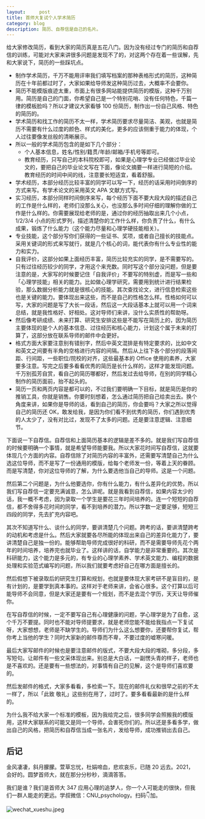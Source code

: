 ```yaml
---
layout:     post
title: 首师大复试个人学术简历
category: blog
description: 简历、自荐信是自己的名片。
---
```


给大家修改简历，看到大家的简历真是五花八门。因为没有经过专门的简历和自荐信的训练，可能对大家来讲很多问题是发现不了的，对这两个存在着一些误解，先和大家说下，简历的一些踩坑点。
- 制作学术简历，千万不能用评审我们填写档案的那种表格形式的简历，这种简历在十年前都过时了，大家如果给导师发这种简历过去，大概率不会要你。
- 简历不能模版痕迹太重，市面上有很多网站能提供简历的模版，这种千万别用。简历是自己的门面，你希望自己是一个特别花哨、没有任何特色，千篇一律的模板脸吗？所以才建议大家看够 100 份简历，制作出一份自己风格、特色的简历的。
- 学术简历和找工作的简历不太一样，学术简历要求尽量简洁、美观，也就是简历不需要有什么过度的颜色、样式的美化，更多的应该侧重于能力的体现，个人过往要像发丝般的清晰展示。
- 所以一般的学术简历包含的是如下几个部分：
    - 个人基本信息，姓名/性别/籍贯/年龄/邮箱/手机号等即可。
    - 教育经历，只写自己的本科院校即可，如果是心理学专业已经做过毕业论文的，要把自己的毕业论文写在下面，像论文摘要一样进行简短的介绍。教育经历的时间中间的线，注意要长短适宜，看着舒服。
- 学术经历，本部分经历比较丰富的同学可以写一下，经历的话采用时间倒序的方式来写。有学术论文的采用英文 APA 文献方式写。
- 实习经历，本部分同样时间倒序来写，每个经历下面不要大段大段的描述自己的工作是什么样的，老师们没那么关心，也没那么多时间仔细的理解你做的工作是什么样的。你需要展现给老师的是，通过你的经历抽取出来几个小点，1/2/3/4 小点的形式罗列，描述清楚你的工作什么样，你负责了什么，有什么成果，锻炼了什么能力（这个能力尽量和心理学硬技能相关）。
- 专业技能，这个部分写你们获得的一些证书、奖项，或者自己擅长的技能点。采用关键词的形式来写就行，就是几个核心的词，能代表你有什么专业性的能力和实力。
- 自我评价，这部分如果上面经历丰富，简历比较充实的同学，是不需要写的。只有过往经历较少的同学，才用这个来充数。同时写这个部分没问题，但是要注意的是，大家写的时候要记住「自我评价」不要写的特别虚，而是写一些和「心理学技能」相关的能力。比如做心理学研究，需要用到统计进行结果检验，那么数据分析能力就是很核心的技能。其次查找论文，进行信息检索这些也是关键的能力。要体现出来这些，而不是自己的性格怎么样。性格如何可以写，大家的问题是写了大长一段话，然后这一大段话基本上就可以用一个词来总结，就是我性格好、好相处。这对导师们来讲，没什么实质性的帮助呀。
- 然后像考研成绩、未来打算、研究生安排这些是不能写在简历上的，因为简历主要体现的是个人的基本信息、过往经历和核心能力，计划这个属于未来的打算了，这部分放在联系导师的邮件中会更好。
- 格式方面大家要注意别有错别字，然后中英文混排是有特定要求的，比如中文和英文之间要有半角的空格进行内容的间隔。然后从上往下各个部分的段落间距、行间距，一些职位/院校的对齐，这些最基本的 Office 使用的素养，大家要多注意。写完之后要多看看优秀的简历是长什么样的，这样才能发现问题。千万别孤芳自赏，看自己的简历哪都好，然后发过去给导师，在别的同学精心制作的简历面前，抬不起头的。
- 简历一页和两页内容是都可以的，不过我们要明确一下目标，就是简历是你的推销工具，你就是销售。你要时刻想着，怎么通过简历把自己给卖出去。换个角度来讲，如果你是导师的话，看到自己的简历，你会要吗？大家之所以觉得自己的简历还 OK，敢发给我，是因为你们看不到优秀的简历，你们遇到优秀的人太少了，没有对比过，发现不了太多的问题。还是要注意逻辑、注意细节。

下面说一下自荐信。自荐信和上面简历基本的逻辑是差不多的。就是我们写自荐信的时候要明确一个事情，就是希望导师能要我。所以大家花时间写自荐信，这就要体现几个方面的内容。自荐信除了对简历内容的丰富外，还需要写清楚自己为什么选这位导师，而不是写了一份通用的模版，给每个老师发一份，等着上天的眷顾。而是写清楚，你对这位导师的了解，为什么要选他当自己的导师。这是一个问题。

然后第二个问题是，为什么他要选你，你有什么能力，有什么差异化的优势。所以我们写自荐信一定要充满诚意，怎么讲呢。就是我看到自荐信，如果内容太少的话，我一概不考虑，因为录取一个学生是要花三年时间培养的。连一个短短的自荐信，都不舍得多花时间的同学，看不到培养的潜力。所以字数一定要足够，短短三四段的同学，先去扩充内容吧。

其次不知道写什么、谈什么的同学，要讲清楚几个问题。跨考的话，要讲清楚跨考的动机和考虑是什么。然后大家就要各尽所能的体现出来自己的差异化能力了，要讲清楚自己是独一份的。能够帮助导师完成很好的科研，而不是需要导师先花个两年的时间培养，培养完也就毕业了。这样讲的话，自学能力是非常重要的。其次是科研能力，这个能力是多元的，有专业的心理学素养、学术英文能力、编程的数据处理和实验范式编写的问题，所以我们就要考虑好自己在哪方面是擅长的。

然后假想下被录取后的研究生打算和规划，也就是要体现大家考研不是盲目的，是有计划的，是要学到真本事的。这样对于老师来讲，会省心很多。这个打算以后可能导师不会同意，但是大家还是要有一个规划，而不是去混个学历，天天让导师催你。

在写自荐信的时候，一定不要写自己有心理健康的问题，学心理学是为了自愈，这个千万不要提。同时也不能对导师提要求，就是老师您能不能给我指点一下复试呀，大家想想，老师是不缺学生的。导师们为什么这么想要你，还要帮你复试，帮你考上当他的学生？同时大家新的邮件尊而不卑，不要过度的嘘寒问暖。

最后大家写邮件的时候也是要注意邮件的版式，不要大段大段的堆砌，多分段，多写短句。让邮件有一些文采体现出来。别总是大白话，一副愣头青的样子，老师也是不喜欢的。还是要有一些想法的，对事情有自己的见解，这个是导师们喜欢要的。

然后发邮件的格式，大家多看看，多检索一下。现在的邮件礼仪和很早之前的不太一样了，所以「此致 敬礼」这些别在用了，过时了。要多看看最新的是什么样的。

为什么我不给大家一个标准的模板，因为我给完之后，很多同学会照搬我的模版用，这样大家联系的可能又是同一个导师，会害死你们的。所以还是多看多学，做出自己的风格，把简历和自荐信当成一张名片，发给导师，成功推销出去自己。

## 后记
金风凄凄，斜月朦朦。萱草忘忧，杜娟啼血，悲欢哀乐，已随 20 远去。2021，会好的。圆梦首师大，就在那分分秒秒，滴滴答答。

我们是谁？我们是首师大 347 应用心理的追梦人，你一个人可能走的很快，但我们一群人能走的更远。学叔微信：CNU_psychology。扫码👇加。

![wechat_xueshu.jpeg](https://image.cnu347.com/WechatQRCode-240629.jpg)
